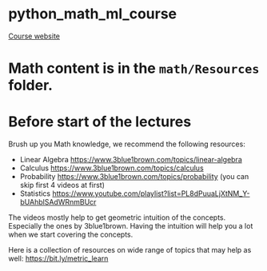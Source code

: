 # python_math_ml_course

[Course website](https://panir.notion.site/)

# Math content is in the `math/Resources` folder. 

# Before start of the lectures
Brush up you Math knowledge, we recommend the following resources:
- Linear Algebra https://www.3blue1brown.com/topics/linear-algebra
- Calculus https://www.3blue1brown.com/topics/calculus
- Probability https://www.3blue1brown.com/topics/probability (you can skip first 4 videos at first)
- Statistics https://www.youtube.com/playlist?list=PL8dPuuaLjXtNM_Y-bUAhblSAdWRnmBUcr

The videos mostly help to get geometric intuition of the concepts. Especially the ones
by 3blue1brown. Having the intuition will help you a lot when we start covering the concepts.

Here is a collection of resources on wide range of topics that may help as well:
https://bit.ly/metric_learn
